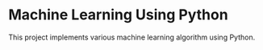 # Machine Learning Using Python
This project implements various machine learning algorithm using Python.
